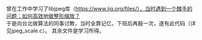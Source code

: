 曾在工作中学习了libjpeg库（https://www.ijg.org/files/），当时遇到一个棘手的问题：如何高效地做整形缩放？  
于是向台北做算法的同事讨教，当时全靠记忆，下班后再敲一次，遂有此代码（详见jpeg_scale.c）。
其余文件是学习所得。

